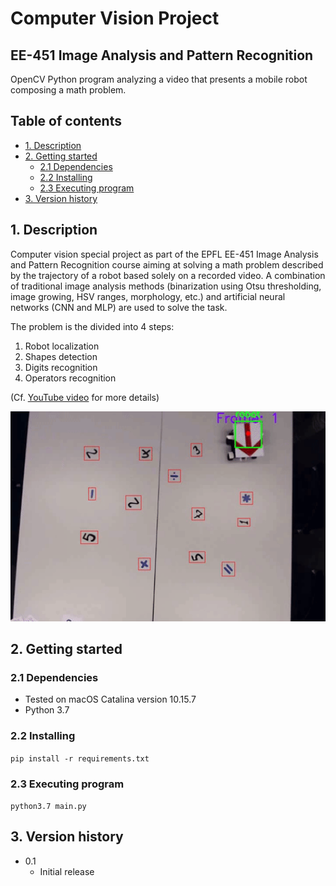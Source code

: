 # Computer Vision Project
## EE-451 Image Analysis and Pattern Recognition

OpenCV Python program analyzing a video that presents a mobile robot composing a math problem.

## Table of contents
* [1. Description](#1-description)
* [2. Getting started](#2-getting-started)
    * [2.1 Dependencies](#21-dependencies)
    * [2.2 Installing](#22-installing)
    * [2.3 Executing program](#23-executing-program)
* [3. Version history](#3-version-history)

<!-- toc -->

## 1. Description
Computer vision special project as part of the EPFL EE-451 Image Analysis and Pattern Recognition course
aiming at solving a math problem described by the trajectory of a robot based solely on a recorded video.
A combination of traditional image analysis methods (binarization using Otsu thresholding, image growing, HSV ranges, morphology, etc.)
and artificial neural networks (CNN and MLP) are used to solve the task.

The problem is the divided into 4 steps:

1. Robot localization
2. Shapes detection
3. Digits recognition
4. Operators recognition

(Cf. [YouTube video](https://www.youtube.com/watch?v=J66b9tz4X88&t=25s) for more details)

<img src="exam.gif" alt="exam" style="width: 640px;"/>

## 2. Getting started

### 2.1 Dependencies
* Tested on macOS Catalina version 10.15.7
* Python 3.7

### 2.2 Installing
`pip install -r requirements.txt`

### 2.3 Executing program
`python3.7 main.py`

## 3. Version history
* 0.1
    * Initial release